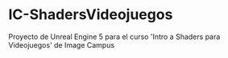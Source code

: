 # IC-ShadersVideojuegos
Proyecto de Unreal Engine 5 para el curso 'Intro a Shaders para Videojuegos' de Image Campus
